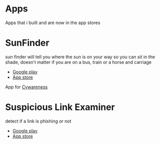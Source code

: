 # Apps 
Apps that i built and are now in the app stores


# SunFinder  

sun finder will tell you where the sun is on your way so you can sit in the shade, doesn't matter if you are on a bus, train or a horse and carriage

 - [Google play](https://play.google.com/store/apps/details?id=koler.nick.sunfinder)
 - [App store]( https://apps.apple.com/app/id1478555605)



App for [Cywareness](https://cywareness.io)

# Suspicious Link Examiner

detect if a link is phishing or not
 
 - [Google play](https://play.google.com/store/apps/details?id=io.cywareness.cywarenessandroid)
 - [App store](https://apps.apple.com/us/app/id1518002898)

